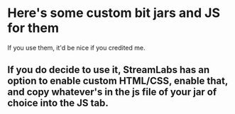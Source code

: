 # Here's some custom bit jars and JS for them

If you use them, it'd be nice if you credited me. 

## If you do decide to use it, StreamLabs has an option to enable custom HTML/CSS, enable that, and copy whatever's in the js file of your jar of choice into the JS tab.
